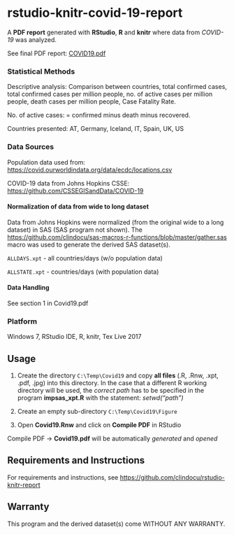 
<!-- README.Rmd markdown file generates README.md -->

# rstudio-knitr-covid-19-report

A **PDF report** generated with **RStudio**, **R** and **knitr** where
data from *COVID-19* was analyzed.

See final PDF report: [COVID19.pdf](COVID19.pdf)

### Statistical Methods

Descriptive analysis: Comparison between countries, total confirmed
cases, total confirmed cases per million people, no. of active cases per
million people, death cases per million people, Case Fatality Rate.

No. of active cases: = confirmed minus death minus recovered.

Countries presented: AT, Germany, Iceland, IT, Spain, UK, US

### Data Sources

Population data used from:
<https://covid.ourworldindata.org/data/ecdc/locations.csv>

COVID-19 data from Johns Hopkins CSSE:
<https://github.com/CSSEGISandData/COVID-19>

#### Normalization of data from wide to long dataset

Data from Johns Hopkins were normalized (from the original wide to a
long dataset) in SAS (SAS program not shown). The
<https://github.com/clindocu/sas-macros-r-functions/blob/master/gather.sas>
macro was used to generate the derived SAS dataset(s).

`ALLDAYS.xpt` - all countries/days (w/o population data)

`ALLSTATE.xpt` - countries/days (with population data)

#### Data Handling

See section 1 in Covid19.pdf

### Platform

Windows 7, RStudio IDE, R, knitr, Tex Live 2017

## Usage

1.  Create the directory `C:\Temp\Covid19` and copy **all files** (.R,
    .Rnw, .xpt, .pdf, .jpg) into this directory. In the case that a
    different R working directory will be used, the *correct path* has
    to be specified in the program **impsas\_xpt.R** with the statement:
    *setwd(“path”)*

2.  Create an empty sub-directory `C:\Temp\Covid19\Figure`

3.  Open **Covid19.Rnw** and click on **Compile PDF** in RStudio

Compile PDF -\> **Covid19.pdf** will be automatically *generated* and
*opened*

## Requirements and Instructions

For requirements and instructions, see
<https://github.com/clindocu/rstudio-knitr-report>

## Warranty

This program and the derived dataset(s) come WITHOUT ANY WARRANTY.
